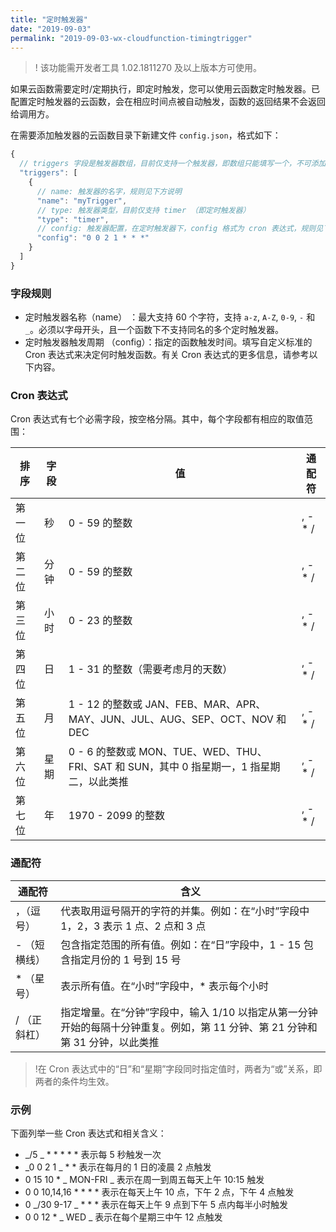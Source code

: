 ```yaml
---
title: "定时触发器"
date: "2019-09-03"
permalink: "2019-09-03-wx-cloudfunction-timingtrigger"
---
```


> ! 该功能需开发者工具 1.02.1811270 及以上版本方可使用。

如果云函数需要定时/定期执行，即定时触发，您可以使用云函数定时触发器。已配置定时触发器的云函数，会在相应时间点被自动触发，函数的返回结果不会返回给调用方。

在需要添加触发器的云函数目录下新建文件 `config.json`，格式如下：

```js
{
  // triggers 字段是触发器数组，目前仅支持一个触发器，即数组只能填写一个，不可添加多个
  "triggers": [
    {
      // name: 触发器的名字，规则见下方说明
      "name": "myTrigger",
      // type: 触发器类型，目前仅支持 timer （即定时触发器）
      "type": "timer",
      // config: 触发器配置，在定时触发器下，config 格式为 cron 表达式，规则见下方说明
      "config": "0 0 2 1 * * *"
    }
  ]
}
```

### 字段规则

- 定时触发器名称（name） ：最大支持 60 个字符，支持 `a-z`, `A-Z`, `0-9`, `-` 和 `_`。必须以字母开头，且一个函数下不支持同名的多个定时触发器。
- 定时触发器触发周期 （config）：指定的函数触发时间。填写自定义标准的 Cron 表达式来决定何时触发函数。有关 Cron 表达式的更多信息，请参考以下内容。

### Cron 表达式

Cron 表达式有七个必需字段，按空格分隔。其中，每个字段都有相应的取值范围：

| 排序   | 字段 | 值                                                                                        | 通配符   |
| ------ | ---- | ----------------------------------------------------------------------------------------- | -------- |
| 第一位 | 秒   | 0 - 59 的整数                                                                             | , - \* / |
| 第二位 | 分钟 | 0 - 59 的整数                                                                             | , - \* / |
| 第三位 | 小时 | 0 - 23 的整数                                                                             | , - \* / |
| 第四位 | 日   | 1 - 31 的整数（需要考虑月的天数）                                                         | , - \* / |
| 第五位 | 月   | 1 - 12 的整数或 JAN、FEB、MAR、APR、MAY、JUN、JUL、AUG、SEP、OCT、NOV 和 DEC              | , - \* / |
| 第六位 | 星期 | 0 - 6 的整数或 MON、TUE、WED、THU、FRI、SAT 和 SUN，其中 0 指星期一，1 指星期二，以此类推 | , - \* / |
| 第七位 | 年   | 1970 - 2099 的整数                                                                        | , - \* / |

### 通配符

| 通配符       | 含义                                                                                                                         |
| ------------ | ---------------------------------------------------------------------------------------------------------------------------- |
| ，（逗号）   | 代表取用逗号隔开的字符的并集。例如：在“小时”字段中 1，2，3 表示 1 点、2 点和 3 点                                            |
| - （短横线） | 包含指定范围的所有值。例如：在“日”字段中，1 - 15 包含指定月份的 1 号到 15 号                                                 |
| \* （星号）  | 表示所有值。在“小时”字段中，\* 表示每个小时                                                                                  |
| / （正斜杠） | 指定增量。在“分钟”字段中，输入 1/10 以指定从第一分钟开始的每隔十分钟重复。例如，第 11 分钟、第 21 分钟和第 31 分钟，以此类推 |

> !在 Cron 表达式中的“日”和“星期”字段同时指定值时，两者为“或”关系，即两者的条件均生效。

### 示例

下面列举一些 Cron 表达式和相关含义：

- _/5 _ \* \* \* \* \* 表示每 5 秒触发一次
- _0 0 2 1 _ \* \* 表示在每月的 1 日的凌晨 2 点触发
- 0 15 10 \* _ MON-FRI _ 表示在周一到周五每天上午 10:15 触发
- 0 0 10,14,16 \* \* \* \* 表示在每天上午 10 点，下午 2 点，下午 4 点触发
- 0 _/30 9-17 _ \* \* \* 表示在每天上午 9 点到下午 5 点内每半小时触发
- 0 0 12 \* _ WED _ 表示在每个星期三中午 12 点触发
